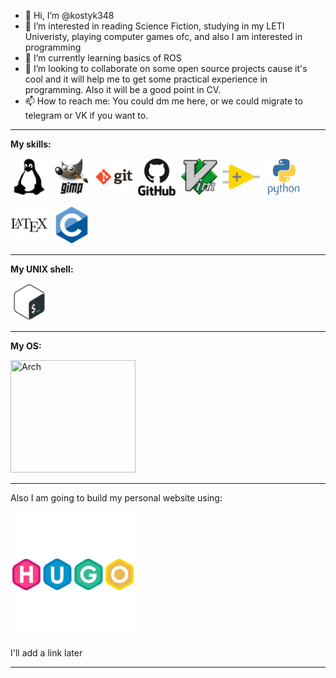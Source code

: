 


- 👋 Hi, I’m @kostyk348
- 👀 I’m interested in reading Science Fiction, studying in my LETI Univeristy, playing computer games ofc, and also I am interested in programming
- 🌱 I’m currently learning basics of ROS 
- 💞️ I’m looking to collaborate on some open source projects cause it's cool and it will help me to get some practical experience in programming. Also it will be a good point in CV.
- 📫 How to reach me: You could dm me here, or we could migrate to telegram or VK if you want to.

<!---
kostyk348/kostyk348 is a ✨ special ✨ repository because its `README.md` (this file) appears on your GitHub profile.
You can click the Preview link to take a look at your changes.
--->

--- 
**My skills:** <div>
  <img src="https://github.com/devicons/devicon/blob/master/icons/linux/linux-plain.svg" title="Linux" alt="Linux" width="60" height="60"/>&nbsp;
  <img src="https://github.com/devicons/devicon/blob/master/icons/gimp/gimp-original-wordmark.svg" title="Gimp" alt="Gimp" width="60" height="60"/>&nbsp;
  <img src="https://github.com/devicons/devicon/blob/master/icons/git/git-original-wordmark.svg" title="Git" alt="Git" width="60" height="60"/>&nbsp;
  <img src="https://github.com/devicons/devicon/blob/master/icons/github/github-original-wordmark.svg" title="Github" alt="Github" width="60" height="60"/>&nbsp;
  <img src="https://github.com/devicons/devicon/blob/master/icons/vim/vim-original.svg" title="Vim" alt="Vim" width="60" height="60"/>&nbsp;
  <img src="https://github.com/devicons/devicon/blob/master/icons/labview/labview-original.svg" title="Labview" alt="Labview " width="60" height="60"/>&nbsp;
  <img src="https://github.com/devicons/devicon/blob/master/icons/python/python-original-wordmark.svg"  title="Python" alt="Python" width="60" height="60"/>&nbsp;
  
  <img src="https://github.com/devicons/devicon/blob/master/icons/latex/latex-original.svg"  title="Latex" alt="Latex" width="60" height="60"/>&nbsp;
  <img src="https://github.com/devicons/devicon/blob/master/icons/c/c-original.svg"  title="C" alt="C" width="60" height="60"/>&nbsp;
  </div>

  ---
 **My UNIX shell:**
  <div>
  <img src="https://github.com/devicons/devicon/blob/master/icons/bash/bash-original.svg" title="bash" alt="bash" width="60" height="60"/>&nbsp;
  </div>
  
  ---
  
  **My OS:**
  
  <div>
  <img src="https://camo.githubusercontent.com/7cfec99fdc30daa7f9868f87758b43067cf0c348148293d70d6cb4034fe810fe/68747470733a2f2f6769746c61622e636f6d2f7361696e6e68652f696d672f2d2f7261772f6d61737465722f6c6f676f2d617263686c696e75782e706e67" title="Arch" **alt="Arch" width="200" height="180"/>&nbsp;
  </div>

---
  
  Also I am going to build my personal website using:
  <div>
  <img src="https://github.com/devicons/devicon/blob/master/icons/hugo/hugo-original-wordmark.svg" title="HUGO" **alt="HUGO" width="200" height="200"/>&nbsp;
  </div>

I'll add a link later
  
  ---
